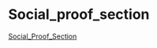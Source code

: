 # Social_proof_section

<a href="https://cg-social-proof-section.netlify.app/">Social_Proof_Section</a></p>
